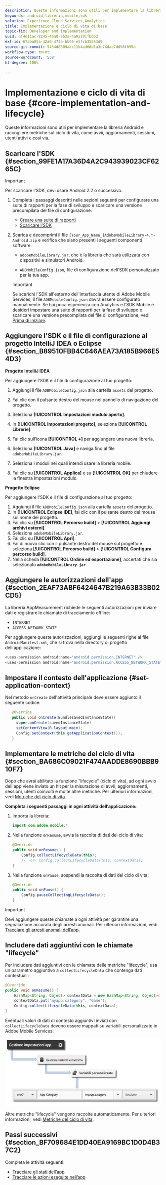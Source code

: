 ```yaml
---
description: Queste informazioni sono utili per implementare la libreria Android e raccogliere metriche sul ciclo di vita, come avvii, aggiornamenti, sessioni, utenti attivi e così via.
keywords: android,libreria,mobile,sdk
solution: Experience Cloud Services,Analytics
title: Implementazione e ciclo di vita di base
topic-fix: Developer and implementation
uuid: af4d11ac-8245-46a0-9b3a-4a0a29cfbbb2
exl-id: 67aba85a-42a0-473a-bb05-e5fcb35263d9
source-git-commit: 5434d8809aac11b4ad6dd1a3c74dae7dd98f095a
workflow-type: tm+mt
source-wordcount: '538'
ht-degree: 100%

---
```


# Implementazione e ciclo di vita di base {#core-implementation-and-lifecycle}

Queste informazioni sono utili per implementare la libreria Android e raccogliere metriche sul ciclo di vita, come avvii, aggiornamenti, sessioni, utenti attivi e così via.

## Scaricare l&#39;SDK {#section_99FE1A17A36D4A2C943939023CF6265C}

>[!IMPORTANT]
>
>Per scaricare l&#39;SDK, devi usare Android 2.2 o successivo.

1. Completa i passaggi descritti nelle sezioni seguenti per configurare una suite di rapporti per la fase di sviluppo e scaricare una versione precompilata del file di configurazione:

   * [Creare una suite di rapporti](/help/android/getting-started/requirements.md)
   * [Scaricare l&#39;SDK](/help/android/getting-started/requirements.md)

1. Scarica e decomprimi il file `[Your_App_Name_]AdobeMobileLibrary-4.*-Android.zip` e verifica che siano presenti i seguenti componenti software:

   * `adobeMobileLibrary.jar`, che è la libreria che sarà utilizzata con dispositivi e simulatori Android.

   * `ADBMobileConfig.json`, file di configurazione dell’SDK personalizzato per la tua app.
   >[!IMPORTANT]
   >
   >Se scarichi l&#39;SDK all&#39;esterno dell&#39;interfaccia utente di Adobe Mobile Services, il file `ADBMobileConfig.json` dovrà essere configurato manualmente. Se hai poca esperienza con Analytics e l&#39;SDK Mobile e desideri impostare una suite di rapporti per la fase di sviluppo e scaricare una versione precompilata del file di configurazione, vedi [Prima di iniziare](/help/android/getting-started/requirements.md).

## Aggiungere l&#39;SDK e il file di configurazione al progetto IntelliJ IDEA o Eclipse {#section_B89510FBB4C646AEA73A185B966E54D3}

**Progetto IntelliJ IDEA**

Per aggiungere l&#39;SDK e il file di configurazione al tuo progetto:

1. Aggiungi il file `ADBMobileConfig.json` alla cartella `assets` del progetto.

1. Fai clic con il pulsante destro del mouse nel pannello di navigazione del progetto.
1. Seleziona **[!UICONTROL Impostazioni modulo aperto]**.
1. In **[!UICONTROL Impostazioni progetto]**, seleziona **[!UICONTROL Librerie]**.
1. Fai clic sull’icona **[!UICONTROL +]** per aggiungere una nuova libreria.
1. Seleziona **[!UICONTROL Java]** e naviga fino al file `adobeMobileLibrary.jar`.
1. Seleziona i moduli nei quali intendi usare la libreria mobile.
1. Fai clic su **[!UICONTROL Applica]** e su **[!UICONTROL OK]** per chiudere la finestra Impostazioni modulo.

**Progetto Eclipse**

Per aggiungere l&#39;SDK e il file di configurazione al tuo progetto:

1. Aggiungi il file `ADBMobileConfig.json` alla cartella `assets` del progetto.
1. In **[!UICONTROL Eclipse IDE]**, fai clic con il pulsante destro del mouse sul nome del progetto.
1. Fai clic su **[!UICONTROL Percorso build]** > **[!UICONTROL Aggiungi archivi esterni]**.
1. Seleziona `adobeMobileLibrary.jar`.
1. Fai clic su **[!UICONTROL Apri]**.
1. Fai di nuovo clic con il pulsante destro del mouse sul progetto e seleziona **[!UICONTROL Percorso build]** > **[!UICONTROL Configura percorso build]**.
1. Nella scheda **[!UICONTROL Ordine ed esportazione]**, accertati che sia selezionato **`adobeMobileLibrary.jar`**.

## Aggiungere le autorizzazioni dell&#39;app {#section_2EAF73ABF6424647B219A63B33B02CD5}

La libreria AppMeasurement richiede le seguenti autorizzazioni per inviare dati e registrare le chiamate di tracciamento offline:

* `INTERNET`
* `ACCESS_NETWORK_STATE`

Per aggiungere queste autorizzazioni, aggiungi le seguenti righe al file `AndroidManifest.xml`, che si trova nella directory di progetto dell&#39;applicazione:

```java
<uses-permission android:name="android.permission.INTERNET" /> 
<uses-permission android:name="android.permission.ACCESS_NETWORK_STATE" />
```

## Impostare il contesto dell&#39;applicazione {#set-application-context}

Nel metodo `onCreate` dell&#39;attività principale deve essere aggiunto il seguente codice:

```java
   @Override
   public void onCreate(BundlesavedInstanceState){
     super.onCreate(savedInstanceState)
     setContentView(R.layout.main);
     Config.setContext(this.getApplicationContext());
   }
```

## Implementare le metriche del ciclo di vita {#section_BA686C09021F474AADDE8690BBB910F7}

Dopo che avrai abilitato la funzione &quot;lifecycle&quot; (ciclo di vita), ad ogni avvio dell&#39;app viene inviato un hit per la misurazione di avvii, aggiornamenti, sessioni, utenti coinvolti e molte altre metriche. Per ulteriori informazioni, vedi [Metriche del ciclo di vita](/help/android/metrics.md).

**Completa i seguenti passaggi in ogni attività dell’applicazione:**

1. Importa la libreria:

   ```java
   import com.adobe.mobile.*;
   ```

1. Nella funzione `onResume`, avvia la raccolta di dati del ciclo di vita:

   ```java
   @Override 
   public void onResume() { 
       Config.collectLifecycleData(this); 
       // -or- Config.collectLifecycleData(this, contextData); 
   }
   ```

1. Nella funzione `onPause`, sospendi la raccolta di dati del ciclo di vita:

   ```java
   @Override 
   public void onPause() { 
       Config.pauseCollectingLifecycleData(); 
   }
   ```

>[!IMPORTANT]
>
>Devi aggiungere queste chiamate a ogni attività per garantire una segnalazione accurata degli arresti anomali. Per ulteriori informazioni, vedi [Tracciare gli arresti anomali dell’app](/help/android/analytics-main/crashes.md).

## Includere dati aggiuntivi con le chiamate &quot;lifecycle&quot;

Per includere dati aggiuntivi con le chiamate delle metriche &quot;lifecycle&quot;, usa un parametro aggiuntivo a `collectLifecycleData` che contenga dati contestuali:

```java
@Override 
public void onResume() {
    HashMap<String, Object> contextData = new HashMap<String, Object>(); 
    contextData.put("myapp.category", "Game"); 
    Config.collectLifecycleData(this, contextData); 
}
```

Eventuali valori di dati di contesto aggiuntivi inviati con `collectLifecycleData` devono essere mappati su variabili personalizzate in Adobe Mobile Services:

![](assets/map-variable-lifecycle.png)

Altre metriche &quot;lifecycle&quot; vengono raccolte automaticamente. Per ulteriori informazioni, vedi [Metriche del ciclo di vita](/help/android/metrics.md).

## Passi successivi {#section_BF709684E1DD40EA9169BC1D0D4B37C2}

Completa le attività seguenti:

* [Tracciare gli stati dell’app](/help/android/analytics-main/states.md)
* [Tracciare le azioni eseguite nell’app](/help/android/analytics-main/actions.md)
